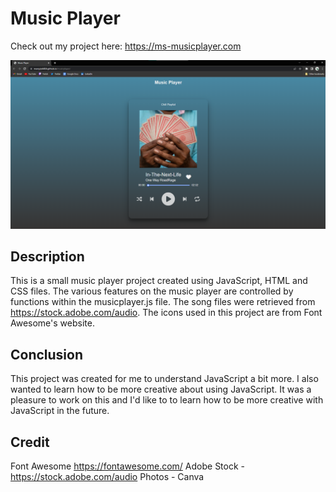 # Music Player

Check out my project here: https://ms-musicplayer.com

<img src='/assets/Music-Player.png'>

## Description

This is a small music player project created using JavaScript, HTML and CSS files.
The various features on the music player are controlled by functions within the musicplayer.js file.
The song files were retrieved from https://stock.adobe.com/audio.
The icons used in this project are from Font Awesome's website.

## Conclusion

This project was created for me to understand JavaScript a bit more.
I also wanted to learn how to be more creative about using JavaScript.
It was a pleasure to work on this and I'd like to to learn how to be more creative with JavaScript in the future.

## Credit

Font Awesome https://fontawesome.com/
Adobe Stock - https://stock.adobe.com/audio
Photos - Canva
